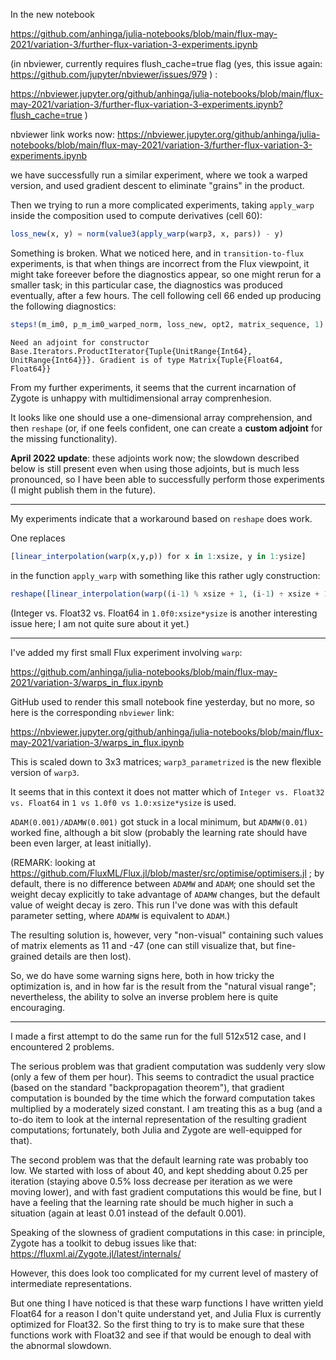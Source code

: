 In the new notebook

https://github.com/anhinga/julia-notebooks/blob/main/flux-may-2021/variation-3/further-flux-variation-3-experiments.ipynb

(in nbviewer, currently requires flush_cache=true flag (yes, this issue again: https://github.com/jupyter/nbviewer/issues/979 ) :

https://nbviewer.jupyter.org/github/anhinga/julia-notebooks/blob/main/flux-may-2021/variation-3/further-flux-variation-3-experiments.ipynb?flush_cache=true )

nbviewer link works now: https://nbviewer.jupyter.org/github/anhinga/julia-notebooks/blob/main/flux-may-2021/variation-3/further-flux-variation-3-experiments.ipynb

we have successfully run a similar experiment, where we took a warped version, and used gradient descent to eliminate
"grains" in the product.

Then we trying to run a more complicated experiments, taking `apply_warp` inside the composition used to compute derivatives (cell 60):

```julia
loss_new(x, y) = norm(value3(apply_warp(warp3, x, pars)) - y)
```

Something is broken. What we noticed here, and in `transition-to-flux` experiments, is that when things are incorrect from the Flux viewpoint, 
it might take foreever before the diagnostics appear, so one might rerun for a smaller task; in this particular case, the diagnostics was
produced eventually, after a few hours. The cell following cell 66 ended up producing the following diagnostics:

```julia
steps!(m_im0, p_m_im0_warped_norm, loss_new, opt2, matrix_sequence, 1)
```
```
Need an adjoint for constructor Base.Iterators.ProductIterator{Tuple{UnitRange{Int64}, UnitRange{Int64}}}. Gradient is of type Matrix{Tuple{Float64, Float64}}
```

From my further experiments, it seems that the current incarnation of Zygote is unhappy with multidimensional array comprenhesion.

It looks like one should use a one-dimensional array comprehension, and then `reshape` (or, if one feels confident, one can create
a **custom adjoint** for the missing functionality).

**April 2022 update**: these adjoints work now; the slowdown described below is still present even when using those adjoints, but is much less pronounced,
so I have been able to successfully perform those experiments (I might publish them in the future).

---

My experiments indicate that a workaround based on `reshape` does work.

One replaces

```julia
[linear_interpolation(warp(x,y,p)) for x in 1:xsize, y in 1:ysize]
```

in the function `apply_warp` with something like this rather ugly construction:

```julia
reshape([linear_interpolation(warp((i-1) % xsize + 1, (i-1) ÷ xsize + 1, p)) for i in 1.0f0:xsize*ysize], xsize, ysize)
```

(Integer vs. Float32 vs. Float64 in `1.0f0:xsize*ysize` is another interesting issue here; I am not quite sure about it yet.)

---

I've added my first small Flux experiment involving `warp`:

https://github.com/anhinga/julia-notebooks/blob/main/flux-may-2021/variation-3/warps_in_flux.ipynb

GitHub used to render this small notebook fine yesterday, but no more, so here is the corresponding `nbviewer` link:

https://nbviewer.jupyter.org/github/anhinga/julia-notebooks/blob/main/flux-may-2021/variation-3/warps_in_flux.ipynb

This is scaled down to 3x3 matrices; `warp3_parametrized` is the new flexible version of `warp3`.

It seems that in this context it does not matter which of `Integer vs. Float32 vs. Float64` in `1 vs 1.0f0 vs 1.0:xsize*ysize` is used.

`ADAM(0.001)/ADAMW(0.001)` got stuck in a local minimum, but `ADAMW(0.01)` worked fine, although a bit slow
(probably the learning rate should have been even larger, at least initially).

(REMARK: looking at https://github.com/FluxML/Flux.jl/blob/master/src/optimise/optimisers.jl ;
by default, there is no difference between `ADAMW` and `ADAM`; one should set the weight decay explicitly
to take advantage of `ADAMW` changes, but the default value of weight decay is zero. This run I've done
was with this default parameter setting, where `ADAMW` is equivalent to `ADAM`.)

The resulting solution is, however, very "non-visual" containing such values of matrix elements as 11 and -47
(one can still visualize that, but fine-grained details are then lost).

So, we do have some warning signs here, both in how tricky the optimization is, and in how far is the result
from the "natural visual range"; nevertheless, the ability to solve an inverse problem here is quite
encouraging.

---

I made a first attempt to do the same run for the full 512x512 case, and I encountered 2 problems.

The serious problem was that gradient computation was suddenly very slow (only a few of them per hour).
This seems to contradict the usual practice (based on the standard "backpropagation theorem"), that
gradient computation is bounded by the time which the forward computation takes multiplied by a moderately sized
constant. I am treating this as a bug (and a to-do item to look at the internal representation of
the resulting gradient computations; fortunately, both Julia and Zygote are well-equipped for that).

The second problem was that the default learning rate was probably too low. We started with loss
of about 40, and kept shedding about 0.25 per iteration (staying above 0.5% loss decrease per iteration
as we were moving lower), and with fast gradient computations this would be fine, but I have a feeling
that the learning rate should be much higher in such a situation (again at least 0.01 instead of the
default 0.001).

Speaking of the slowness of gradient computations in this case: in principle, Zygote has a toolkit
to debug issues like that: https://fluxml.ai/Zygote.jl/latest/internals/

However, this does look too complicated for my current level of mastery of intermediate representations.

But one thing I have noticed is that these warp functions I have written yield Float64 for a reason I don't quite understand
yet, and Julia Flux is currently optimized for Float32. So the first thing to try is to make sure that
these functions work with Float32 and see if that would be enough to deal with the abnormal slowdown.
